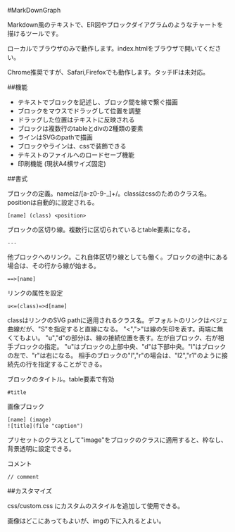 #MarkDownGraph

Markdown風のテキストで、ER図やブロックダイアグラムのようなチャートを描けるツールです。

ローカルでブラウザのみで動作します。index.htmlをブラウザで開いてください。

Chrome推奨ですが、Safari,Firefoxでも動作します。タッチIFは未対応。

##機能

 - テキストでブロックを記述し、ブロック間を線で繋ぐ描画
 - ブロックをマウスでドラッグして位置を調整
 - ドラッグした位置はテキストに反映される
 - ブロックは複数行のtableとdivの2種類の要素
 - ラインはSVGのpathで描画
 - ブロックやラインは、cssで装飾できる
 - テキストのファイルへのロードセーブ機能
 - 印刷機能 (現状A4横サイズ固定)

##書式

ブロックの定義。nameは/[a-z0-9-_]+/。classはcssのためのクラス名。positionは自動的に設定される。
```
[name] (class) <position>
```

ブロックの区切り線。複数行に区切られているとtable要素になる。
```
---
```

他ブロックへのリンク。これ自体区切り線としても働く。ブロックの途中にある場合は、その行から線が始まる。
```
==>[name]
```

リンクの属性を設定
```
u<=(class)=>d[name]
```
classはリンクのSVG pathに適用されるクラス名。デフォルトのリンクはベジェ曲線だが、"S"を指定すると直線になる。
"<",">"は線の矢印を表す。両端に無くてもよい。
"u","d"の部分は、線の接続位置を表す。左が自ブロック、右が相手ブロックの指定。
"u"はブロックの上部中央、"d"は下部中央。"l"はブロックの左で、"r"は右になる。
相手のブロックの"l","r"の場合は、"l2","r1"のように接続先の行を指定することができる。

ブロックのタイトル。table要素で有効
```
#title
```

画像ブロック
```
[name] (image) 
![title](file "caption")
```
プリセットのクラスとして"image"をブロックのクラスに適用すると、枠なし、背景透明に設定できる。

コメント
```
// comment
```


##カスタマイズ

css/custom.css にカスタムのスタイルを追加して使用できる。

画像はどこにあってもよいが、imgの下に入れるとよい。

